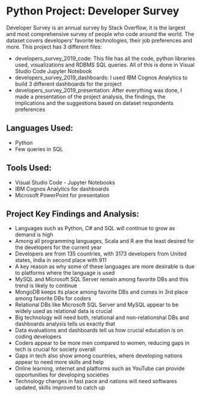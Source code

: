 # Python Project: Developer Survey
Developer Survey is an annual survey by Stack Overflow, it is the largest and most comprehensive survey of people who code around the world.
The dataset covers developers’ favorite technologies, their job preferences and more. 
This project has 3 different files: 
 + developers_survey_2019_code: This file has all the code, python libraries used, visualizations and RDBMS SQL queries. All of this is done in Visual Studio Code Jupyter Notebook
 + developers_survey_2019_dashboards: I used  IBM Cognos Analytics to build 3 different dashboards for the project
 + developers_survey_2019_presentation: After everything was done, I made a presentation of the project analysis, the findings, the implications and the suggestions based on dataset respondents preferences
 
## Languages Used: 
- Python
- Few queries in SQL

## Tools Used:
+ Visual Studio Code - Jupyter Notebooks
+ IBM Cognos Analytics for dashboards
+ Microsoft PowerPoint for presentation

## Project Key Findings and Analysis:
- Languages such as Python, C# and SQL will continue to grow as demand is high
- Among all programming languages, Scala and R are the least desired for the developers for the current year
- Developers are from 135 countries, with 3173 developers from United states, India in second place with 911
- A key reason as why some of these languages are more desirable is due to platforms where the language is used
- MySQL and Microsoft SQL Server remain among favorite DBs and this trend is likely to continue
- MongoDB keeps its place among favorite DBs and comes in 3rd place among favorite DBs for coders
- Relational DBs like Microsoft SQL Server and MySQL appear to be widely used as relational data is crucial
- Big technology will need both, relational and non-relationshal DBs and dashboards analysis tells us exactly that
- Data evaluations and dashboards tell us how crucial education is on coding developers
- Coders appear to be more men compared to women, reducing gaps in tech is crucial for society overall
- Gaps in tech also show among countries, where developing nations appear to need more skills and help
- Online learning, internet and platforms such as YouTube can provide opportunities for developing societies
- Technology changes in fast pace and nations will need softwares updated, skills improved to catch up


  
